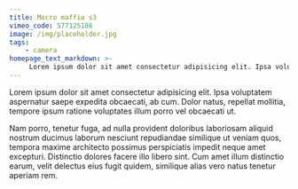 ```yaml
---
title: Mocro maffia s3
vimeo_code: 577125186
image: /img/placeholder.jpg
tags: 
    - camera
homepage_text_markdown: >-
     Lorem ipsum dolor sit amet consectetur adipisicing elit. Ipsa voluptatem aspernatur saepe expedita obcaecati, ab cum. Dolor natus, repellat mollitia, tempore ipsum ratione voluptates illum porro vel obcaecati ut. 
---
```

Lorem ipsum dolor sit amet consectetur adipisicing elit. Ipsa voluptatem aspernatur saepe expedita obcaecati, ab cum. Dolor natus, repellat mollitia, tempore ipsum ratione voluptates illum porro vel obcaecati ut. 

Nam porro, tenetur fuga, ad nulla provident doloribus laboriosam aliquid nostrum ducimus laborum nesciunt repudiandae similique ut veniam quos, tempora maxime architecto possimus perspiciatis impedit neque amet excepturi. Distinctio dolores facere illo libero sint. Cum amet illum distinctio earum, velit delectus eius fugit quidem, similique alias vero natus tenetur aperiam rem.